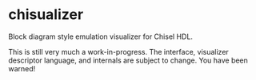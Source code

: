 chisualizer
===========

Block diagram style emulation visualizer for Chisel HDL.

This is still very much a work-in-progress. The interface, visualizer descriptor language, and internals are subject to change. You have been warned!
